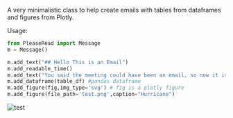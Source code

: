 A very minimalistic class to help create emails with tables from dataframes and figures from Plotly. 


Usage:

```python
from PleaseRead import Message
m = Message()

m.add_text("## Hello This is an Email")
m.add_readable_time()
m.add_text("You said the meeting could have been an email, so now it is.")
m.add_dataframe(table_df) #pandas dataframe
m.add_figure(fig,img_type='svg') # fig is a plotly figure
m.add_figure(file_path='test.png',caption="Hurricane")
```
![test](https://github.com/astrowonk/PleaseRead/assets/13702392/6a694360-7666-407f-be0c-9fe4b9a7c59c)
